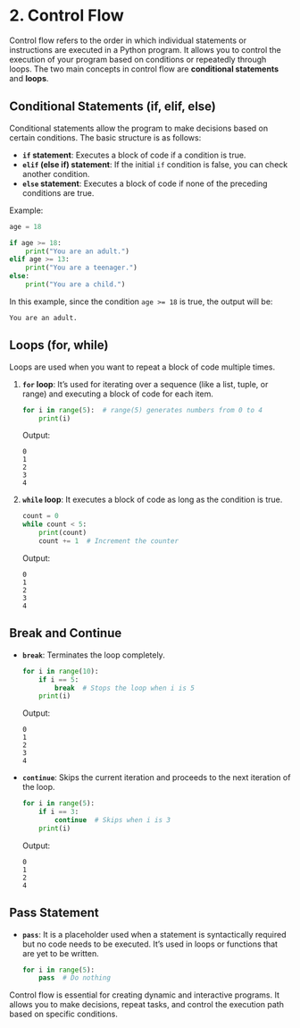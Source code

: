 # 2. **Control Flow**

Control flow refers to the order in which individual statements or instructions are executed in a Python program. It allows you to control the execution of your program based on conditions or repeatedly through loops. The two main concepts in control flow are **conditional statements** and **loops**.

## **Conditional Statements (if, elif, else)**

Conditional statements allow the program to make decisions based on certain conditions. The basic structure is as follows:

* **`if` statement**: Executes a block of code if a condition is true.
* **`elif` (else if) statement**: If the initial `if` condition is false, you can check another condition.
* **`else` statement**: Executes a block of code if none of the preceding conditions are true.

Example:

```python
age = 18

if age >= 18:
    print("You are an adult.")
elif age >= 13:
    print("You are a teenager.")
else:
    print("You are a child.")
```

In this example, since the condition `age >= 18` is true, the output will be:

```
You are an adult.
```

## **Loops (for, while)**

Loops are used when you want to repeat a block of code multiple times.

1. **`for` loop**: It’s used for iterating over a sequence (like a list, tuple, or range) and executing a block of code for each item.

   ```python
   for i in range(5):  # range(5) generates numbers from 0 to 4
       print(i)
   ```

   Output:

   ```
   0
   1
   2
   3
   4
   ```

2. **`while` loop**: It executes a block of code as long as the condition is true.

   ```python
   count = 0
   while count < 5:
       print(count)
       count += 1  # Increment the counter
   ```

   Output:

   ```
   0
   1
   2
   3
   4
   ```

## **Break and Continue**

* **`break`**: Terminates the loop completely.

  ```python
  for i in range(10):
      if i == 5:
          break  # Stops the loop when i is 5
      print(i)
  ```

  Output:

  ```
  0
  1
  2
  3
  4
  ```

* **`continue`**: Skips the current iteration and proceeds to the next iteration of the loop.

  ```python
  for i in range(5):
      if i == 3:
          continue  # Skips when i is 3
      print(i)
  ```

  Output:

  ```
  0
  1
  2
  4
  ```

## **Pass Statement**

* **`pass`**: It is a placeholder used when a statement is syntactically required but no code needs to be executed. It’s used in loops or functions that are yet to be written.

  ```python
  for i in range(5):
      pass  # Do nothing
  ```

Control flow is essential for creating dynamic and interactive programs. It allows you to make decisions, repeat tasks, and control the execution path based on specific conditions.
